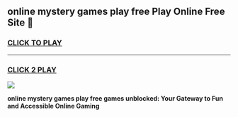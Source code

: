
## online mystery games play free Play Online Free Site 👋
<h3>
<a href="https://download.freeplayer.one?title=online_mystery_games_play_free&ref=21F">CLICK TO PLAY</a></h3>
<hr>

<h3>
<a href="https://download.freeplayer.one?title=online_mystery_games_play_free&ref=21F">CLICK 2 PLAY</a>
  
</h3>

<a href="https://download.freeplayer.one?title=online_mystery_games_play_free&ref=21F"><img src="https://cdnb.artstation.com/p/assets/images/images/032/539/853/original/anto-thomas-button-gif.gif"></a>


**online mystery games play free games unblocked: Your Gateway to Fun and Accessible Online Gaming**
